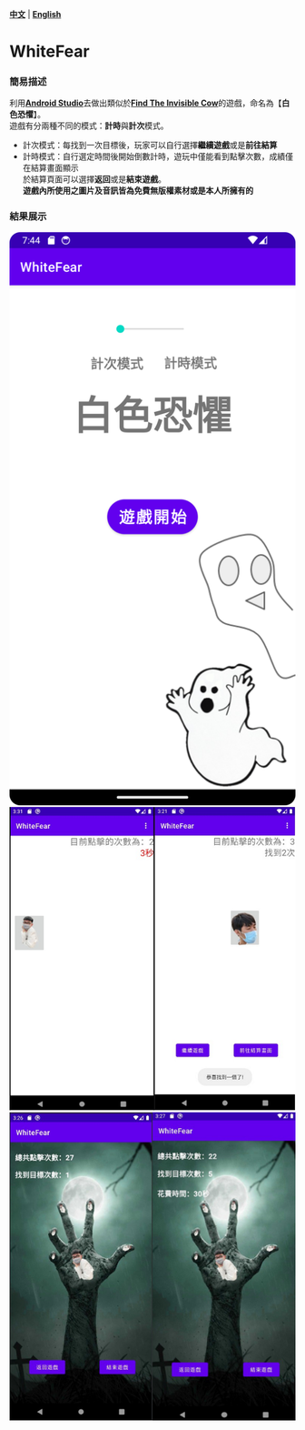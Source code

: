 [**中文**](./README.md) | [**English**](./README_en.md)
# WhiteFear
### 簡易描述
利用[**Android Studio**](https://developer.android.com/studio)去做出類似於[**Find The Invisible Cow**](https://findtheinvisiblecow.com/)的遊戲，命名為【**白色恐懼**】。  
遊戲有分兩種不同的模式：**計時**與**計次**模式。  
* 計次模式：每找到一次目標後，玩家可以自行選擇**繼續遊戲**或是**前往結算**  
* 計時模式：自行選定時間後開始倒數計時，遊玩中僅能看到點擊次數，成績僅在結算畫面顯示  
於結算頁面可以選擇**返回**或是**結束遊戲**。  
**遊戲內所使用之圖片及音訊皆為免費無版權素材或是本人所擁有的**  
### 結果展示  
![](/Start.png)  
![](/Gameplay.png)  
![](/FinalPage.png)  
